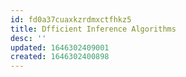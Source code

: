 ```yaml
---
id: fd0a37cuaxkzrdmxctfhkz5
title: Dfficient Inference Algorithms
desc: ''
updated: 1646302409001
created: 1646302400898
---
```


